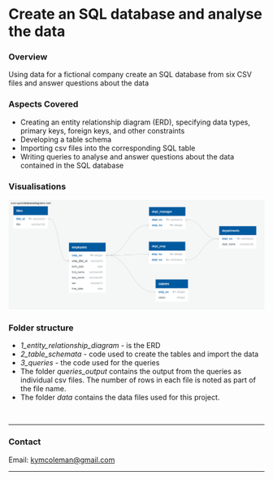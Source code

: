 # Create an SQL database and analyse the data

### **Overview**
Using data for a fictional company create an SQL database from six CSV files and answer questions about the data


### **Aspects Covered**
- Creating an entity relationship diagram (ERD), specifying data types, primary keys, foreign keys, and other constraints
- Developing a table schema
- Importing csv files into the corresponding SQL table
- Writing queries to analyse and answer questions about the data contained in the SQL database

### **Visualisations**
![ERD](1_entity_relationship_diagram.png)


### **Folder structure**
- *1_entity_relationship_diagram* - is the ERD
- *2_table_schemata* - code used to create the tables and import the data
- *3_queries* - the code used for the queries
- The folder *queries_output* contains the output from the queries as individual csv files.  The number of rows in each file is noted as part of the file name.
- The folder *data* contains the data files used for this project.


<br>

---

### **Contact**
Email: kymcoleman@gmail.com

---
